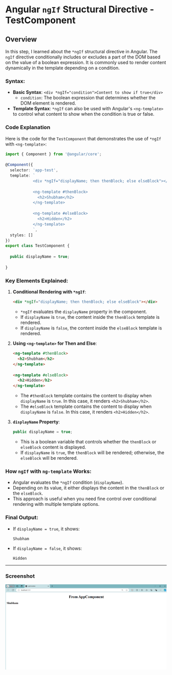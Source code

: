 
# Angular `ngIf` Structural Directive - TestComponent

## Overview

In this step, I learned about the `*ngIf` structural directive in Angular. The `ngIf` directive conditionally includes or excludes a part of the DOM based on the value of a boolean expression. It is commonly used to render content dynamically in the template depending on a condition.

### **Syntax**:
- **Basic Syntax**: `<div *ngIf="condition">Content to show if true</div>`
  - `condition`: The boolean expression that determines whether the DOM element is rendered.
- **Template Syntax**: `*ngIf` can also be used with Angular's `<ng-template>` to control what content to show when the condition is true or false.

### **Code Explanation**

Here is the code for the `TestComponent` that demonstrates the use of `*ngIf` with `<ng-template>`:

```typescript
import { Component } from '@angular/core';

@Component({
  selector: 'app-test',
  template: `
            <div *ngIf="displayName; then thenBlock; else elseBlock"></div>

            <ng-template #thenBlock>
              <h2>Shubham</h2>
            </ng-template>

            <ng-template #elseBlock>
              <h2>Hidden</h2>
            </ng-template>
            `,
  styles: []
})
export class TestComponent {

  public displayName = true;

}
```

### **Key Elements Explained**:

1. **Conditional Rendering with `*ngIf`**:
   ```html
   <div *ngIf="displayName; then thenBlock; else elseBlock"></div>
   ```
   - `*ngIf` evaluates the `displayName` property in the component.
   - If `displayName` is `true`, the content inside the `thenBlock` template is rendered.
   - If `displayName` is `false`, the content inside the `elseBlock` template is rendered.

2. **Using `<ng-template>` for Then and Else**:
   ```html
   <ng-template #thenBlock>
     <h2>Shubham</h2>
   </ng-template>

   <ng-template #elseBlock>
     <h2>Hidden</h2>
   </ng-template>
   ```
   - The `#thenBlock` template contains the content to display when `displayName` is `true`. In this case, it renders `<h2>Shubham</h2>`.
   - The `#elseBlock` template contains the content to display when `displayName` is `false`. In this case, it renders `<h2>Hidden</h2>`.

3. **`displayName` Property**:
   ```typescript
   public displayName = true;
   ```
   - This is a boolean variable that controls whether the `thenBlock` or `elseBlock` content is displayed.
   - If `displayName` is `true`, the `thenBlock` will be rendered; otherwise, the `elseBlock` will be rendered.

### How **`ngIf` with `ng-template`** Works:
- Angular evaluates the `*ngIf` condition (`displayName`).
- Depending on its value, it either displays the content in the `thenBlock` or the `elseBlock`.
- This approach is useful when you need fine control over conditional rendering with multiple template options.

### Final Output:
- If `displayName = true`, it shows:
  ```
  Shubham
  ```
- If `displayName = false`, it shows:
  ```
  Hidden
  ```

---

### Screenshot

![Screenshot of ngIf Example](./ngif.png)